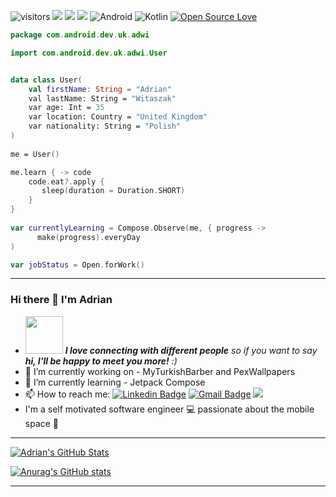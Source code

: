 ![visitors](https://visitor-badge.laobi.icu/badge?page_id=adrianwitaszak)
![](https://img.shields.io/github/followers/adrianwitaszak)
![](https://img.shields.io/github/stars/adrianwitaszak)
![](https://img.shields.io/github/watchers/adrianwitaszak)
![Android](https://img.shields.io/badge/-Android-black?style=flat&logo=android)
![Kotlin](https://img.shields.io/badge/-Kotlin-black?style=flat&logo=kotlin)
[![Open Source Love](https://badges.frapsoft.com/os/v1/open-source.svg?v=102)](https://github.com/ellerbrock/open-source-badge/)




```kotlin
package com.android.dev.uk.adwi

import com.android.dev.uk.adwi.User


data class User(
    val firstName: String = "Adrian"
    val lastName: String = "Witaszak"
    var age: Int = 35
    var location: Country = "United Kingdom"
    var nationality: String = "Polish"
)   
   
me = User()

me.learn { -> code 
    code.eat?.apply {
       sleep(duration = Duration.SHORT)                      
    }
}
                   
var currentlyLearning = Compose.Observe(me, { progress ->
      make(progress).everyDay
)

var jobStatus = Open.forWork()

```
---------------

### Hi there 👋 I'm Adrian

- <img src="https://media.giphy.com/media/LnQjpWaON8nhr21vNW/giphy.gif" width="60"> <em><b>I love connecting with different people</b> so if you want to say <b>hi, I'll be happy to meet you more!</b> :)</em>
- 🔭 I’m currently working on - MyTurkishBarber and PexWallpapers
- 🌱 I’m currently learning - Jetpack Compose
- 📫 How to reach me: 
[![Linkedin Badge](https://img.shields.io/badge/-LinkedIn-blue?style=flat-square&logo=Linkedin&logoColor=white&link=https://www.linkedin.com/in/adrian-witaszak-860801176/)](https://www.linkedin.com/in/adrian-witaszak-860801176/)
[![Gmail Badge](https://img.shields.io/badge/-Gmail-c14438?style=flat-square&logo=Gmail&logoColor=white&link=mailto:adrianwitaszak@gmail.com)](mailto:adrianwitaszak@gmail.com)
[![](https://img.shields.io/twitter/url?style=social&url=https://twitter.com/adrianwita)](https://twitter.com/adrianwita)
- I'm a self motivated software engineer :computer: passionate about the mobile space :iphone:

---------------

<a href="https://github.com/adrianwitaszak">
  <img align="center" src="https://github-readme-stats.vercel.app/api/top-langs/?username=adimanwit&hide=c%2B%2B,c,matlab,assembly&title_color=6aa6f8&text_color=8a919a&icon_color=6aa6f8&bg_color=22272e" alt="Adrian's GitHub Stats" />
</a> 

[![Anurag's GitHub stats](https://github-readme-stats.vercel.app/api?username=adrianwitaszak)](https://github.com/anuraghazra/github-readme-stats)

--------------- 
